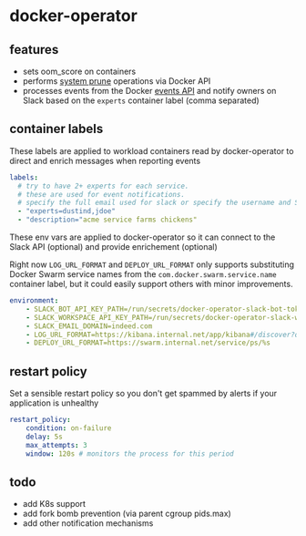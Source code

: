 # docker-operator

## features

- sets oom_score on containers
- performs [system prune](https://docs.docker.com/engine/reference/commandline/system_prune/#usage) operations via Docker API
- processes events from the Docker [events API](https://docs.docker.com/engine/api/v1.31/#operation/SystemEvents) and notify owners on Slack based on the `experts` container label (comma separated)

## container labels

These labels are applied to workload containers read by docker-operator to direct and enrich messages when reporting events

```yaml
labels:
  # try to have 2+ experts for each service.
  # these are used for event notifications.
  # specify the full email used for slack or specify the username and SLACK_EMAIL_DOMAIN env var.
  - "experts=dustind,jdoe"
  - "description="acme service farms chickens"
```

These env vars are applied to docker-operator so it can connect to the Slack API (optional) and provide enrichement (optional)

Right now `LOG_URL_FORMAT` and `DEPLOY_URL_FORMAT` only supports substituting Docker Swarm service names from the `com.docker.swarm.service.name` container label, but it could easily support others with minor improvements.

```yaml
environment:
    - SLACK_BOT_API_KEY_PATH=/run/secrets/docker-operator-slack-bot-token
    - SLACK_WORKSPACE_API_KEY_PATH=/run/secrets/docker-operator-slack-workspace-token
    - SLACK_EMAIL_DOMAIN=indeed.com
    - LOG_URL_FORMAT=https://kibana.internal.net/app/kibana#/discover?query=%[1]s
    - DEPLOY_URL_FORMAT=https://swarm.internal.net/service/ps/%s
```

## restart policy

Set a sensible restart policy so you don't get spammed by alerts if your application is unhealthy

```yaml
restart_policy:
    condition: on-failure
    delay: 5s
    max_attempts: 3
    window: 120s # monitors the process for this period
```

## todo

- add K8s support
- add fork bomb prevention (via parent cgroup pids.max)
- add other notification mechanisms